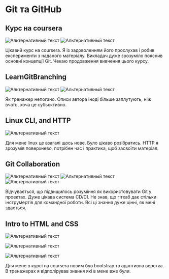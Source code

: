 # Git та GitHub

## Курс на coursera


![Альтернативный текст](/task_git_basics/2022-08-14_12-07.png)
![Альтернативный текст](/task_git_basics/2022-08-14_12-07_1.png)

Цікавий курс на coursera. Я із задоволенням його прослухав і робив експерименти з наданого матеріалу. Викладач дуже зрозуміло пояснив основні концепції Git. Чекаю продовження вивчення цього курсу.

## LearnGitBranching

![Альтернативный текст](/task_git_basics/photo_2022-08-14_12-05-19.jpg)
![Альтернативный текст](/task_git_basics/photo_2022-08-14_12-05-25.jpg)

Як тренажер непогано. Описи автора іноді більше заплутують, ніж вчать, хоча це субьєктивно.

## Linux CLI, and HTTP

![Альтернативный текст](/task_linux_cli/photo_2022-08-02_05-07-56.jpg)

Для мене linux це взагалі щось нове. Було цікаво розібратись. HTTP я зрозумів поверхнево, потрібен час і практика, щоб засвоїти матеріал.

## Git Collaboration

![Альтернативный текст](/task_git_collaboration/photo_2022-08-05_18-29-46.jpg)
![Альтернативный текст](/task_git_collaboration/photo_2022-08-05_18-29-53.jpg)
![Альтернативный текст](/task_git_collaboration/Screenshot_2.png)

Відчувається, що підвищилось розуміння як використовувати Git у проектах. Дуже цікава система CD/CI. Не знав, що гітхаб дає стільки інструмертів для командної роботи. Всі ці знання дуже цінні, як мені здається.

## Intro to HTML and CSS

![Альтернативный текст](/task_html_css_intro/Screenshot_1.png)

![Альтернативный текст](/task_html_css_intro/Screenshot_2.png)

![Альтернативный текст](/task_html_css_intro/Screenshot_3.png)

Для мене в курсі на coursera новим був bootstrap та адаптивна верстка. В тренажерах я відполірував знання які в мене вже були.